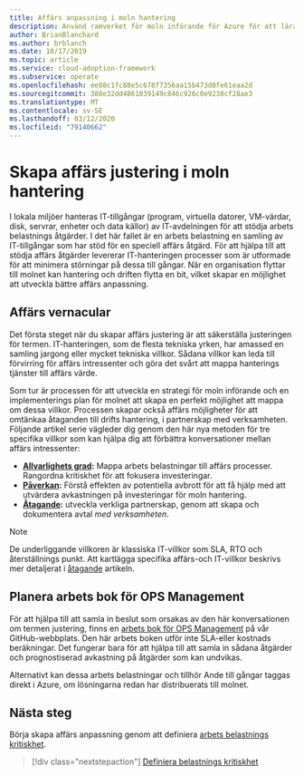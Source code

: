 ```yaml
---
title: Affärs anpassning i moln hantering
description: Använd ramverket för moln införande för Azure för att lära dig hur du hanterar moln driften och utvecklar bättre affärs anpassning.
author: BrianBlanchard
ms.author: brblanch
ms.date: 10/17/2019
ms.topic: article
ms.service: cloud-adoption-framework
ms.subservice: operate
ms.openlocfilehash: ee88c1fc88e5c678f7356aa15b473d0fe61eaa2d
ms.sourcegitcommit: 388e32dd4861039149c846c926c0e9230cf28ae3
ms.translationtype: MT
ms.contentlocale: sv-SE
ms.lasthandoff: 03/12/2020
ms.locfileid: "79140662"
---
```

# <a name="create-business-alignment-in-cloud-management"></a>Skapa affärs justering i moln hantering

I lokala miljöer hanteras IT-tillgångar (program, virtuella datorer, VM-värdar, disk, servrar, enheter och data källor) av IT-avdelningen för att stödja arbets belastnings åtgärder. I det här fallet är en arbets belastning en samling av IT-tillgångar som har stöd för en speciell affärs åtgärd. För att hjälpa till att stödja affärs åtgärder levererar IT-hanteringen processer som är utformade för att minimera störningar på dessa till gångar. När en organisation flyttar till molnet kan hantering och driften flytta en bit, vilket skapar en möjlighet att utveckla bättre affärs anpassning.

## <a name="business-vernacular"></a>Affärs vernacular

Det första steget när du skapar affärs justering är att säkerställa justeringen för termen. IT-hanteringen, som de flesta tekniska yrken, har amassed en samling jargong eller mycket tekniska villkor. Sådana villkor kan leda till förvirring för affärs intressenter och göra det svårt att mappa hanterings tjänster till affärs värde.

Som tur är processen för att utveckla en strategi för moln införande och en implementerings plan för molnet att skapa en perfekt möjlighet att mappa om dessa villkor. Processen skapar också affärs möjligheter för att omtänkaa åtaganden till drifts hantering, i partnerskap med verksamheten. Följande artikel serie vägleder dig genom den här nya metoden för tre specifika villkor som kan hjälpa dig att förbättra konversationer mellan affärs intressenter:

- **[Allvarlighets grad](./criticality.md):** Mappa arbets belastningar till affärs processer. Rangordna kritiskhet för att fokusera investeringar.
- **[Påverkan](./impact.md):** Förstå effekten av potentiella avbrott för att få hjälp med att utvärdera avkastningen på investeringar för moln hantering.
- **[Åtagande](./commitment.md):** utveckla verkliga partnerskap, genom att skapa och dokumentera avtal *med verksamheten*.

> [!NOTE]
> De underliggande villkoren är klassiska IT-villkor som SLA, RTO och återställnings punkt. Att kartlägga specifika affärs-och IT-villkor beskrivs mer detaljerat i [åtagande](./commitment.md) artikeln.

## <a name="ops-management-planning-workbook"></a>Planera arbets bok för OPS Management

För att hjälpa till att samla in beslut som orsakas av den här konversationen om termen justering, finns en [arbets bok för OPS Management](https://raw.githubusercontent.com/microsoft/CloudAdoptionFramework/master/manage/opsmanagementworkbook.xlsx) på vår GitHub-webbplats. Den här arbets boken utför inte SLA-eller kostnads beräkningar. Det fungerar bara för att hjälpa till att samla in sådana åtgärder och prognostiserad avkastning på åtgärder som kan undvikas.

Alternativt kan dessa arbets belastningar och tillhör Ande till gångar taggas direkt i Azure, om lösningarna redan har distribuerats till molnet.

## <a name="next-steps"></a>Nästa steg

Börja skapa affärs anpassning genom att definiera [arbets belastnings kritiskhet](./criticality.md).

> [!div class="nextstepaction"]
> [Definiera belastnings kritiskhet](./criticality.md)
